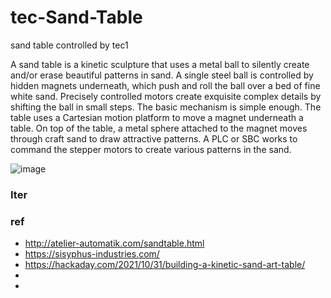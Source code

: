 # tec-Sand-Table
sand table controlled by tec1

A sand table is a kinetic sculpture that uses a metal ball to silently create and/or erase beautiful patterns in sand. A single steel ball is controlled by hidden magnets underneath, which push and roll the ball over a bed of fine white sand. Precisely controlled motors create exquisite complex details by shifting the ball in small steps. The basic mechanism is simple enough. The table uses a Cartesian motion platform to move a magnet underneath a table. On top of the table, a metal sphere attached to the magnet moves through craft sand to draw attractive patterns. A PLC or SBC works to command the stepper motors to create various patterns in the sand.

![image](https://user-images.githubusercontent.com/58069246/168217549-955ed784-fcf4-467d-9b1a-7598733263a4.png)



### Iter

### ref
- http://atelier-automatik.com/sandtable.html
- https://sisyphus-industries.com/
- https://hackaday.com/2021/10/31/building-a-kinetic-sand-art-table/
- 
- 
